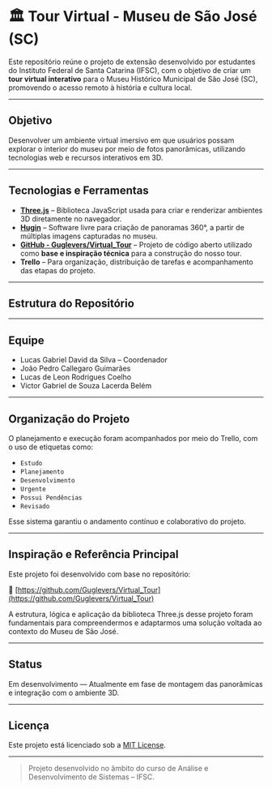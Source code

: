# 🏛️ Tour Virtual - Museu de São José (SC)

Este repositório reúne o projeto de extensão desenvolvido por estudantes do Instituto Federal de Santa Catarina (IFSC), com o objetivo de criar um **tour virtual interativo** para o Museu Histórico Municipal de São José (SC), promovendo o acesso remoto à história e cultura local.

---

##  Objetivo

Desenvolver um ambiente virtual imersivo em que usuários possam explorar o interior do museu por meio de fotos panorâmicas, utilizando tecnologias web e recursos interativos em 3D.

---

##  Tecnologias e Ferramentas

- **[Three.js](https://threejs.org/)** – Biblioteca JavaScript usada para criar e renderizar ambientes 3D diretamente no navegador.
- **[Hugin](http://hugin.sourceforge.net/)** – Software livre para criação de panoramas 360°, a partir de múltiplas imagens capturadas no museu.
- **[GitHub - Guglevers/Virtual_Tour](https://github.com/Guglevers/Virtual_Tour)** – Projeto de código aberto utilizado como **base e inspiração técnica** para a construção do nosso tour.
- **Trello** – Para organização, distribuição de tarefas e acompanhamento das etapas do projeto.

---

##  Estrutura do Repositório

---

##  Equipe

- Lucas Gabriel David da Silva – Coordenador
- João Pedro Callegaro Guimarães
- Lucas de Leon Rodrigues Coelho
- Victor Gabriel de Souza Lacerda Belém

---

##  Organização do Projeto

O planejamento e execução foram acompanhados por meio do Trello, com o uso de etiquetas como:

- `Estudo`
- `Planejamento`
- `Desenvolvimento`
- `Urgente`
- `Possui Pendências`
- `Revisado`

Esse sistema garantiu o andamento contínuo e colaborativo do projeto.

---

##  Inspiração e Referência Principal

Este projeto foi desenvolvido com base no repositório:

🔗 [https://github.com/Guglevers/Virtual_Tour](https://github.com/Guglevers/Virtual_Tour)

A estrutura, lógica e aplicação da biblioteca Three.js desse projeto foram fundamentais para compreendermos e adaptarmos uma solução voltada ao contexto do Museu de São José.

---

## Status

 Em desenvolvimento — Atualmente em fase de montagem das panorâmicas e integração com o ambiente 3D.

---

## Licença

Este projeto está licenciado sob a [MIT License](LICENSE).

---

> Projeto desenvolvido no âmbito do curso de Análise e Desenvolvimento de Sistemas – IFSC.
